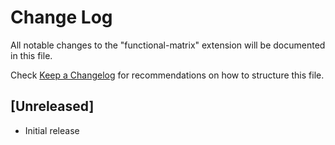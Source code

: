 # Change Log

All notable changes to the "functional-matrix" extension will be documented in this file.

Check [Keep a Changelog](http://keepachangelog.com/) for recommendations on how to structure this file.

## [Unreleased]

- Initial release
